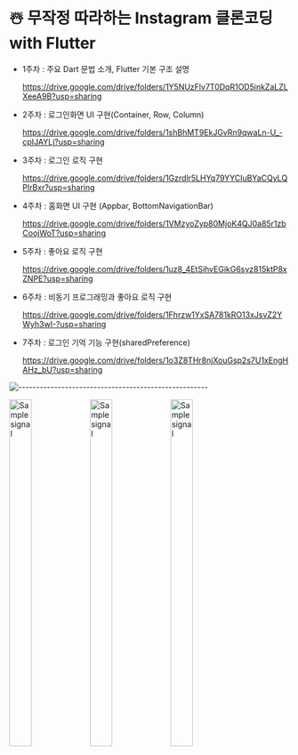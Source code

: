 # ☃️ 무작정 따라하는 Instagram 클론코딩 with Flutter

- 1주차 : 주요 Dart 문법 소개, Flutter 기본 구조 설명

    https://drive.google.com/drive/folders/1Y5NUzFlv7T0DqR1OD5inkZaLZLXeeA9B?usp=sharing
    
- 2주차 : 로그인화면 UI 구현(Container, Row, Column)

    https://drive.google.com/drive/folders/1shBhMT9EkJGvRn9qwaLn-U_-cpIJAYLj?usp=sharing
    
- 3주차 : 로그인 로직 구현

    https://drive.google.com/drive/folders/1Gzrdlr5LHYq79YYCIuBYaCQyLQPlrBxr?usp=sharing
    
- 4주차 : 홈화면 UI 구현 (Appbar, BottomNavigationBar)

    https://drive.google.com/drive/folders/1VMzyoZyp80MjoK4QJ0a85r1zbCoojWoT?usp=sharing
    
- 5주차 : 좋아요 로직 구현

    https://drive.google.com/drive/folders/1uz8_4EtSihvEGikG6syz815ktP8xZNPE?usp=sharing
    
- 6주차 : 비동기 프로그래밍과 좋아요 로직 구현

    https://drive.google.com/drive/folders/1Fhrzw1YxSA781kRO13xJsvZ2YWyh3wI-?usp=sharing
    
- 7주차 : 로그인 기억 기능 구현(sharedPreference)

    https://drive.google.com/drive/folders/1o3Z8THr8njXouGsp2s7U1xEngHAHz_bU?usp=sharing


![-----------------------------------------------------](https://raw.githubusercontent.com/andreasbm/readme/master/assets/lines/rainbow.png)




<p align="start"> 
<img src="https://user-images.githubusercontent.com/47862506/149648758-b752b720-2bd1-40b3-b019-f2a1e7ea2bd3.png" alt="Sample signal" width="28%" height="40%">
  <img src="https://user-images.githubusercontent.com/47862506/149648755-abe5390f-3c30-4e10-8acd-9d1b48b50c3e.png" alt="Sample signal" width="28%" height="40%">
  <img src="https://user-images.githubusercontent.com/47862506/149648757-6902b44a-fd6f-41e4-9f08-1fce7eff311d.png" alt="Sample signal" width="28%" height="40%">
</p>
